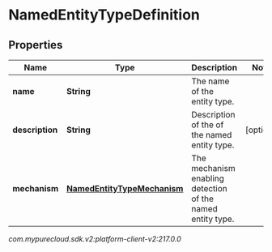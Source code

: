 # NamedEntityTypeDefinition


## Properties

| Name | Type | Description | Notes |
| ------------ | ------------- | ------------- | ------------- |
| **name** | **String** | The name of the entity type. |  |
| **description** | **String** | Description of the of the named entity type. |  [optional] |
| **mechanism** | [**NamedEntityTypeMechanism**](NamedEntityTypeMechanism) | The mechanism enabling detection of the named entity type. |  |




_com.mypurecloud.sdk.v2:platform-client-v2:217.0.0_
